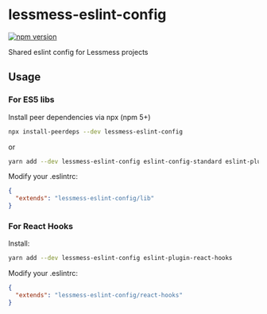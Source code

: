 # lessmess-eslint-config

[![npm version](https://img.shields.io/npm/v/lessmess-eslint-config.svg)](https://www.npmjs.com/package/lessmess-eslint-config)

Shared eslint config for Lessmess projects

## Usage

### For ES5 libs

Install peer dependencies via npx (npm 5+)
```bash
npx install-peerdeps --dev lessmess-eslint-config
```
or
```bash
yarn add --dev lessmess-eslint-config eslint-config-standard eslint-plugin-promise eslint-plugin-node eslint-plugin-es5 eslint-plugin-standard eslint-plugin-security eslint-plugin-import eslint-plugin-import-helpers eslint
```
Modify your .eslintrc:

```json
{
  "extends": "lessmess-eslint-config/lib"
}
```
### For React Hooks

Install:
```bash
yarn add --dev lessmess-eslint-config eslint-plugin-react-hooks
```
Modify your .eslintrc:

```json
{
  "extends": "lessmess-eslint-config/react-hooks"
}
```


